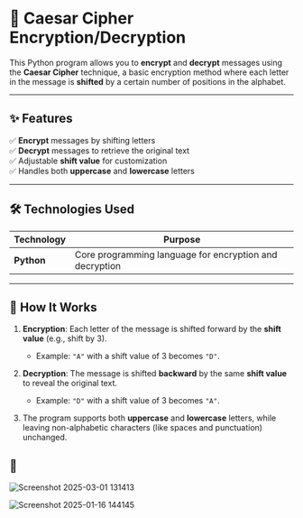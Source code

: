 # 🔐 Caesar Cipher Encryption/Decryption

This Python program allows you to **encrypt** and **decrypt** messages using the **Caesar Cipher** technique, a basic encryption method where each letter in the message is **shifted** by a certain number of positions in the alphabet.

---

## ✨ Features

✅ **Encrypt** messages by shifting letters  
✅ **Decrypt** messages to retrieve the original text  
✅ Adjustable **shift value** for customization  
✅ Handles both **uppercase** and **lowercase** letters

---

## 🛠️ Technologies Used

| Technology | Purpose |
|---|---|
| **Python** | Core programming language for encryption and decryption |

---

## 🔐 How It Works

1. **Encryption**: Each letter of the message is shifted forward by the **shift value** (e.g., shift by 3).
   - Example: `"A"` with a shift value of 3 becomes `"D"`.
   
2. **Decryption**: The message is shifted **backward** by the same **shift value** to reveal the original text.
   - Example: `"D"` with a shift value of 3 becomes `"A"`.

3. The program supports both **uppercase** and **lowercase** letters, while leaving non-alphabetic characters (like spaces and punctuation) unchanged.



## 📸 


![Screenshot 2025-03-01 131413](https://github.com/user-attachments/assets/f53f7132-4ff8-4673-b7f9-1db9daf999fe)



![Screenshot 2025-01-16 144145](https://github.com/user-attachments/assets/a962bfc5-a9cd-4b73-8e8d-1091094f5fb7)

